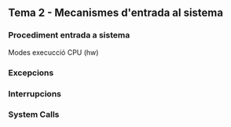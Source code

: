 ## Tema 2 - Mecanismes d'entrada al sistema

### Procediment entrada a sistema

Modes execucció CPU (hw)

### Excepcions

### Interrupcions

### System Calls

